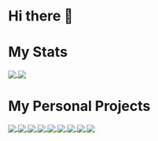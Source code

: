 # Hi there 👋

# My Stats

<a href = "https://github.com/AnaMitrea?tab=repositories">
  <img src = "https://github-readme-stats-git-masterrstaa-rickstaa.vercel.app/api?username=AnaMitrea&count_private=true&show_icons=true&theme=tokyonight&include_all_commits=true" align = "center" />
</a>


<a href = "https://github.com/AnaMitrea?tab=repositories">
  <img src = "https://github-readme-stats-git-masterrstaa-rickstaa.vercel.app/api/top-langs/?username=AnaMitrea&langs_count=10&count_private=true&theme=tokyonight&layout=compact&card_width=270" align = "center" />
</a>

# My Personal Projects

<a href = "https://github.com/AnaMitrea/Papas-Pizzeria-VR">
  <img src = "https://github-readme-stats-git-masterrstaa-rickstaa.vercel.app/api/pin/?username=AnaMitrea&repo=Papas-Pizzeria-VR&theme=tokyonight&hide_border" align = "center" />
</a>

<a href = "https://github.com/AnaMitrea/ArchiveCracker">
  <img src = "https://github-readme-stats-git-masterrstaa-rickstaa.vercel.app/api/pin/?username=AnaMitrea&repo=ArchiveCracker&theme=tokyonight&hide_border" align = "center" />
</a>

<a href = "https://github.com/AnaMitrea/SoDrO">
  <img src = "https://github-readme-stats-git-masterrstaa-rickstaa.vercel.app/api/pin/?username=AnaMitrea&repo=SoDrO&theme=tokyonight&hide_border" align = "center" />
</a>

<a href = "https://github.com/AnaMitrea/StudentAccomodation">
  <img src = "https://github-readme-stats-git-masterrstaa-rickstaa.vercel.app/api/pin/?username=AnaMitrea&repo=StudentAccomodation&theme=tokyonight&hide_border" align = "center" />
</a>

<a href = "https://github.com/AnaMitrea/AnDa">
  <img src = "https://github-readme-stats-git-masterrstaa-rickstaa.vercel.app/api/pin/?username=AnaMitrea&repo=AnDa&theme=tokyonight&hide_border" align = "center" />
</a>

<a href = "https://github.com/AnaMitrea/MyAppRepository">
  <img src = "https://github-readme-stats-git-masterrstaa-rickstaa.vercel.app/api/pin/?username=AnaMitrea&repo=MyAppRepository&theme=tokyonight&hide_border" align = "center" />
</a>

<a href = "https://github.com/AnaMitrea/RSA">
  <img src = "https://github-readme-stats-git-masterrstaa-rickstaa.vercel.app/api/pin/?username=AnaMitrea&repo=RSA&theme=tokyonight&hide_border" align = "center" />
</a>

<a href = "https://github.com/AnaMitrea/VigenereCipher">
  <img src = "https://github-readme-stats-git-masterrstaa-rickstaa.vercel.app/api/pin/?username=AnaMitrea&repo=VigenereCipher&theme=tokyonight&hide_border" align = "center" />
</a>

<a href = "https://github.com/AnaMitrea/BibLis">
  <img src = "https://github-readme-stats-git-masterrstaa-rickstaa.vercel.app/api/pin/?username=AnaMitrea&repo=BibLis&theme=tokyonight&hide_border" align = "center" />
</a>

